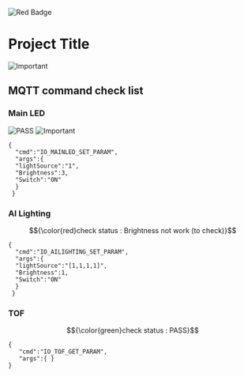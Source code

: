 
![Red Badge](https://img.shields.io/badge/Important-Red-red)
# Project Title

![Important](https://img.shields.io/badge/Note-Important-red)

## MQTT command check list

### Main LED
<!-- $${\color{green}check status : PASS}$$ -->
![PASS](https://img.shields.io/badge/Status-PASS-green)
![Important](https://img.shields.io/badge/Note-Important-red)

```
{
  "cmd":"IO_MAINLED_SET_PARAM",
  "args":{
  "lightSource":"1",
  "Brightness":3,
  "Switch":"ON"
  }
 }
```

 ### AI Lighting
$${\color{red}check status : Brightness not work (to check)}$$
```
{
  "cmd":"IO_AILIGHTING_SET_PARAM",
  "args":{
  "lightSource":"[1,1,1,1]",
  "Brightness":1,
  "Switch":"ON"
  }
 }
```

 ### TOF
$${\color{green}check status : PASS}$$
```
{
   "cmd":"IO_TOF_GET_PARAM",
   "args":{ }
}
```
